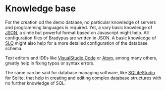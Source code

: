 # Knowledge base

For the creation od the demo dataase, no particular knowledge of servers and programming
languages is required. Yet, a vary basic knowledge of [JSON](https://www.json.org/),
a simle but powerful format based on Javascript might help.
All configuration files of Bradypus are written in JSON. A basic knowledge of
[SLQ](https://en.wikipedia.org/wiki/SQL) might also help for a more detailed
configuration of the database schema.

Text editors and IDEs like [VisualStudio Code](https://code.visualstudio.com/)
or [Atom](https://atom.io/), among many others, greatly help in fixing typos or
syntax errors.

The same can be said for database managing software, like 
[SQLiteStudio](https://sqlitestudio.pl/) for Sqlite, that help in
creating and editing complex database structures with no further
knowledge of SQL.
